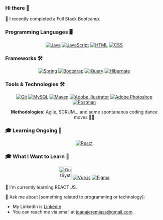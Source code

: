 ### Hi there 👋


 🚀 I recently completed a Full Stack Bootcamp.

<!-- Programming Languages -->
### Programming Languages 🖥️

<div align="center">
  <a href="https://www.java.com/en/" target="_blank"><img src="https://skillicons.dev/icons?i=java" alt="Java"></a>
  <a href="https://www.javascript.com/" target="_blank"><img src="https://skillicons.dev/icons?i=javascript" alt="JavaScript"></a>
  <a href="https://html.com/" target="_blank"><img src="https://skillicons.dev/icons?i=html" alt="HTML"></a>
  <a href="https://github.com/ShootiePT" target="_blank"><img src="https://skillicons.dev/icons?i=css" alt="CSS"></a>
</div>

<!-- Frameworks -->
### Frameworks 🛠️

<div align="center">
  <a href="https://spring.io/" target="_blank"><img src="https://skillicons.dev/icons?i=spring" alt="Spring"></a>
  <a href="https://getbootstrap.com/" target="_blank"><img src="https://skillicons.dev/icons?i=bootstrap" alt="Bootstrap"></a>
  <a href="https://jquery.com/" target="_blank"><img src="https://skillicons.dev/icons?i=jquery" alt="jQuery"></a>
    <a href="https://jquery.com/" target="_blank"><img src="https://skillicons.dev/icons?i=hibernate" alt="Hibernate"></a>
</div>

<!-- Tools & Technologies -->
### Tools & Technologies 🛠️

<div align="center">
  <a href="https://git-scm.com/" target="_blank"><img src="https://skillicons.dev/icons?i=git" alt="Git"></a>
  <a href="https://www.mysql.com/" target="_blank"><img src="https://skillicons.dev/icons?i=mysql" alt="MySQL"></a>
  <a href="https://maven.apache.org/" target="_blank"><img src="https://skillicons.dev/icons?i=maven" alt="Maven"></a>
  <a href="https://www.adobe.com/" target="_blank"><img src="https://skillicons.dev/icons?i=ai" alt="Adobe Illustrator"></a>
  <a href="https://www.adobe.com/" target="_blank"><img src="https://skillicons.dev/icons?i=ps" alt="Adobe Photoshop"></a>
  <a href="https://www.adobe.com/" target="_blank"><img src="https://skillicons.dev/icons?i=postman" alt="Postman"></a>
  
  **Methodologies:** Agile, SCRUM... and some spontaneous coding dance moves 💃🕺
</div>

<!-- Learning Ongoing -->
### 🎓 Learning Ongoing 🚀

<div align="center">
  <a href="https://react.dev/" target="_blank"><img src="https://skillicons.dev/icons?i=react" alt="React"></a>
  
</div>

<!-- What I want to learn -->
### 🎓 What I Want to Learn 🌟

<div align="center">
 <a href="https://www.outsystems.com/" target="_blank"><img src="https://www.outsystems.com/-/media/themes/outsystems/website/logo.svg" alt="OutSystems" height="40"></a>
  <a href="https://vuejs.org/" target="_blank"><img src="https://skillicons.dev/icons?i=vue" alt="Vue.js"></a>
<a href="https://www.figma.com/" target="_blank"><img src="https://skillicons.dev/icons?i=figma" alt="Figma"></a>
</div>






 🌱 I'm currently learning REACT JS.

 

 💬 Ask me about [something related to programming or technology]:

- My LinkedIn is [LinkedIn](https://www.linkedin.com/in/joanajeremias/)
- You can reach me via email at [joanajeremiass@gmail.com](mailto:joanajeremiass@gmail.com).


